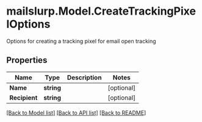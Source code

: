 # mailslurp.Model.CreateTrackingPixelOptions
Options for creating a tracking pixel for email open tracking
## Properties

Name | Type | Description | Notes
------------ | ------------- | ------------- | -------------
**Name** | **string** |  | [optional] 
**Recipient** | **string** |  | [optional] 

[[Back to Model list]](../README#documentation-for-models) [[Back to API list]](../README#documentation-for-api-endpoints) [[Back to README]](../README)

